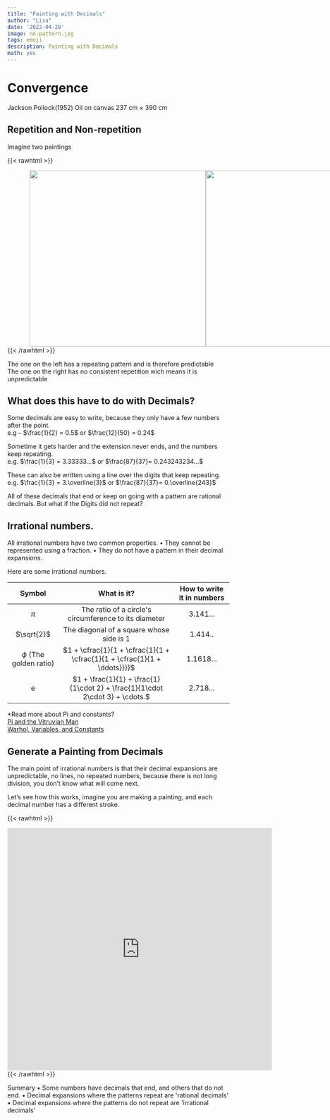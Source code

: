 ```yaml
---
title: "Painting with Decimals"
author: "Lisa"
date: '2022-04-28'
image: no-pattern.jpg
tags: emoji
description: Painting with Decimals
math: yes
---
```


#  Convergence
Jackson Pollock(1952) 
Oil on canvas  237 cm × 390 cm


## Repetition and Non-repetition
Imagine two paintings

{{< rawhtml >}}
<div style="display: flex; width:100%;padding-left:10%;align-items: center; ">
<div class="twocolumn">
<img src="/images/pattern.webp" style="width:400px; ">
</div>
<div class="twocolumn">
<img src="/images/no-pattern.jpg" style="width:400px;">
</div>
</div>
{{< /rawhtml >}}

The one on the left has a repeating pattern and is therefore predictable  
The one on the right has no consistent repetition wich means it is unpredictable

 
## What does this have to do with Decimals? 
Some decimals are easy to write, because they only have a few numbers after the point.  
e.g – $\frac{1}{2} = 0.5$     or   $\frac{12}{50} = 0.24$  
   
Sometime it gets harder and the extension never ends, and the numbers keep repeating.    
e.g.  $\frac{1}{3} = 3.33333…$  or $\frac{87}{37}= 0.243243234…$  

These can also be written using a line over the digits that keep repeating.  
e.g.  $\frac{1}{3} = 3.\overline{3}$  or $\frac{87}{37}= 0.\overline{243}$  

All of these decimals that end or keep on going with a pattern are rational decimals.
But what if the Digits did not repeat?
## Irrational numbers.
All irrational numbers have two common properties.
•	They cannot be represented using a fraction.
•	They do not have a pattern in their decimal expansions.

Here are some irrational numbers.

|  Symbol | What is it? | How to write it in numbers |
|:---------:|:-----------:|:----------------:|
| $\pi$      | The ratio of a circle's circumference to  its diameter | 3.141... |
| $\sqrt{2}$ | The diagonal of a square whose side is 1         | 1.414..           |
|  $\phi$  (The golden ratio)      | $1 + \cfrac{1}{1 + \cfrac{1}{1 + \cfrac{1}{1 + \cfrac{1}{1 + \ddots}}}}$          |   1.1618...    |
| e   |   $1 + \frac{1}{1} + \frac{1}{1\cdot 2} + \frac{1}{1\cdot 2\cdot 3} + \cdots.$ |  2.718...  |

*Read more about Pi and constants?  
[Pi and the Vitruvian Man](/post/pi-and-the-vitruvian-man)  
[Warhol, Variables, and Constants](/post/warhol-and-variables)

## Generate a Painting from Decimals

The main point of irrational numbers is that their decimal expansions are unpredictable, no lines, no repeated numbers, because there is not long division, you don’t know what will come next.

Let’s see how this works, imagine you are making a painting, and each decimal number has a different stroke.

{{< rawhtml >}}
<div class="center">
<iframe 
        src="https://editor.p5js.org/lisa-pinto/full/v08L_c1BE"
        style="border-style: none;width: 600px; height: 550px;" >
</iframe>
</div>
{{< /rawhtml >}}

Summary
• Some numbers have decimals that end, and others that do not end.
• Decimal expansions where the patterns repeat are 'rational decimals'
• Decimal expansions where the patterns do not repeat are 'irrational decimals'




